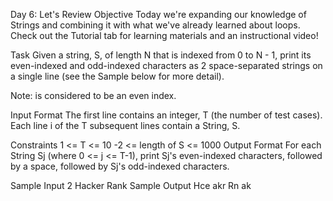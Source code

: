 Day 6: Let's Review
Objective
Today we're expanding our knowledge of Strings and combining it with what we've already learned about loops. 
Check out the Tutorial tab for learning materials and an instructional video!

Task
Given a string, S, of length N that is indexed from 0 to N - 1,
print its even-indexed and odd-indexed characters as 2 space-separated strings on a single line 
(see the Sample below for more detail).

Note: is considered to be an even index.

Input Format
The first line contains an integer, T (the number of test cases). Each line i of the T subsequent lines contain a String, S.

Constraints
1 <= T <= 10
-2 <= length of S <= 1000
Output Format
For each String Sj (where 0 <= j <= T-1), print Sj's even-indexed characters, followed by a space, followed by Sj's odd-indexed characters.

Sample Input
2
Hacker
Rank
Sample Output
Hce akr
Rn ak
